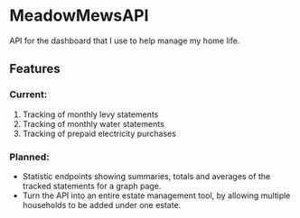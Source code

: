 # MeadowMewsAPI

API for the dashboard that I use to help manage my home life.

## Features

### Current:
1. Tracking of monthly levy statements
2. Tracking of monthly water statements
3. Tracking of prepaid electricity purchases

### Planned:

- Statistic endpoints showing summaries, totals and averages of the tracked statements for a graph page.
- Turn the API into an entire estate management tool, by allowing multiple households to be added under one estate.
